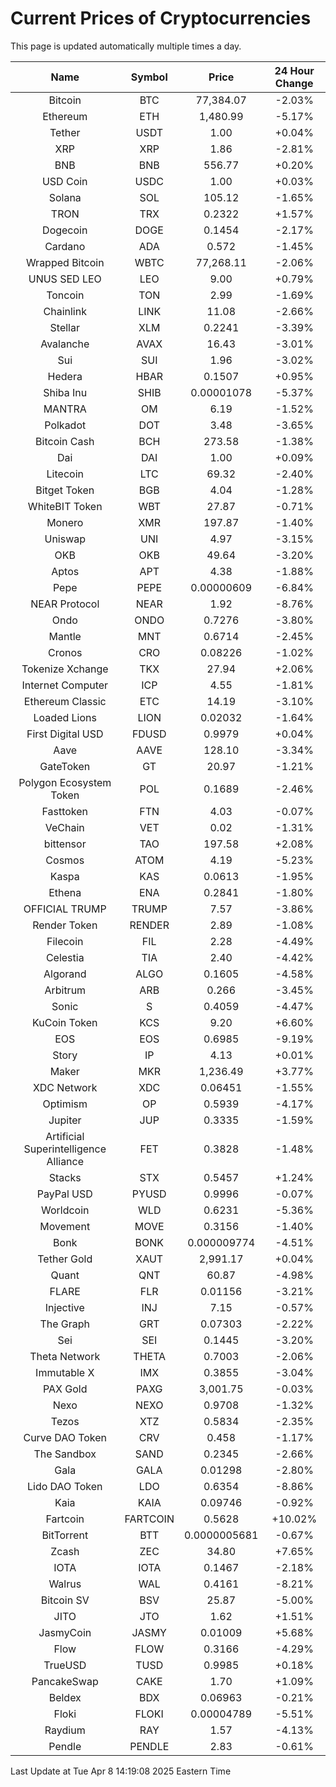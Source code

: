 # Current Prices of Cryptocurrencies
This page is updated automatically multiple times a day.

| Name | Symbol | Price | 24 Hour Change |
| :---: |:---:| :---: | :---: |
| Bitcoin | BTC | 77,384.07 | -2.03% |
| Ethereum | ETH | 1,480.99 | -5.17% |
| Tether | USDT | 1.00 | +0.04% |
| XRP | XRP | 1.86 | -2.81% |
| BNB | BNB | 556.77 | +0.20% |
| USD Coin | USDC | 1.00 | +0.03% |
| Solana | SOL | 105.12 | -1.65% |
| TRON | TRX | 0.2322 | +1.57% |
| Dogecoin | DOGE | 0.1454 | -2.17% |
| Cardano | ADA | 0.572 | -1.45% |
| Wrapped Bitcoin | WBTC | 77,268.11 | -2.06% |
| UNUS SED LEO | LEO | 9.00 | +0.79% |
| Toncoin | TON | 2.99 | -1.69% |
| Chainlink | LINK | 11.08 | -2.66% |
| Stellar | XLM | 0.2241 | -3.39% |
| Avalanche | AVAX | 16.43 | -3.01% |
| Sui | SUI | 1.96 | -3.02% |
| Hedera | HBAR | 0.1507 | +0.95% |
| Shiba Inu | SHIB | 0.00001078 | -5.37% |
| MANTRA | OM | 6.19 | -1.52% |
| Polkadot | DOT | 3.48 | -3.65% |
| Bitcoin Cash | BCH | 273.58 | -1.38% |
| Dai | DAI | 1.00 | +0.09% |
| Litecoin | LTC | 69.32 | -2.40% |
| Bitget Token | BGB | 4.04 | -1.28% |
| WhiteBIT Token | WBT | 27.87 | -0.71% |
| Monero | XMR | 197.87 | -1.40% |
| Uniswap | UNI | 4.97 | -3.15% |
| OKB | OKB | 49.64 | -3.20% |
| Aptos | APT | 4.38 | -1.88% |
| Pepe | PEPE | 0.00000609 | -6.84% |
| NEAR Protocol | NEAR | 1.92 | -8.76% |
| Ondo | ONDO | 0.7276 | -3.80% |
| Mantle | MNT | 0.6714 | -2.45% |
| Cronos | CRO | 0.08226 | -1.02% |
| Tokenize Xchange | TKX | 27.94 | +2.06% |
| Internet Computer | ICP | 4.55 | -1.81% |
| Ethereum Classic | ETC | 14.19 | -3.10% |
| Loaded Lions | LION | 0.02032 | -1.64% |
| First Digital USD | FDUSD | 0.9979 | +0.04% |
| Aave | AAVE | 128.10 | -3.34% |
| GateToken | GT | 20.97 | -1.21% |
| Polygon Ecosystem Token | POL | 0.1689 | -2.46% |
| Fasttoken | FTN | 4.03 | -0.07% |
| VeChain | VET | 0.02 | -1.31% |
| bittensor | TAO | 197.58 | +2.08% |
| Cosmos | ATOM | 4.19 | -5.23% |
| Kaspa | KAS | 0.0613 | -1.95% |
| Ethena | ENA | 0.2841 | -1.80% |
| OFFICIAL TRUMP | TRUMP | 7.57 | -3.86% |
| Render Token | RENDER | 2.89 | -1.08% |
| Filecoin | FIL | 2.28 | -4.49% |
| Celestia | TIA | 2.40 | -4.42% |
| Algorand | ALGO | 0.1605 | -4.58% |
| Arbitrum | ARB | 0.266 | -3.45% |
| Sonic | S | 0.4059 | -4.47% |
| KuCoin Token | KCS | 9.20 | +6.60% |
| EOS | EOS | 0.6985 | -9.19% |
| Story | IP | 4.13 | +0.01% |
| Maker | MKR | 1,236.49 | +3.77% |
| XDC Network | XDC | 0.06451 | -1.55% |
| Optimism | OP | 0.5939 | -4.17% |
| Jupiter | JUP | 0.3335 | -1.59% |
| Artificial Superintelligence Alliance | FET | 0.3828 | -1.48% |
| Stacks | STX | 0.5457 | +1.24% |
| PayPal USD | PYUSD | 0.9996 | -0.07% |
| Worldcoin | WLD | 0.6231 | -5.36% |
| Movement | MOVE | 0.3156 | -1.40% |
| Bonk | BONK | 0.000009774 | -4.51% |
| Tether Gold | XAUT | 2,991.17 | +0.04% |
| Quant | QNT | 60.87 | -4.98% |
| FLARE | FLR | 0.01156 | -3.21% |
| Injective | INJ | 7.15 | -0.57% |
| The Graph | GRT | 0.07303 | -2.22% |
| Sei | SEI | 0.1445 | -3.20% |
| Theta Network | THETA | 0.7003 | -2.06% |
| Immutable X | IMX | 0.3855 | -3.04% |
| PAX Gold | PAXG | 3,001.75 | -0.03% |
| Nexo | NEXO | 0.9708 | -1.32% |
| Tezos | XTZ | 0.5834 | -2.35% |
| Curve DAO Token | CRV | 0.458 | -1.17% |
| The Sandbox | SAND | 0.2345 | -2.66% |
| Gala | GALA | 0.01298 | -2.80% |
| Lido DAO Token | LDO | 0.6354 | -8.86% |
| Kaia | KAIA | 0.09746 | -0.92% |
| Fartcoin | FARTCOIN | 0.5628 | +10.02% |
| BitTorrent | BTT | 0.0000005681 | -0.67% |
| Zcash | ZEC | 34.80 | +7.65% |
| IOTA | IOTA | 0.1467 | -2.18% |
| Walrus | WAL | 0.4161 | -8.21% |
| Bitcoin SV | BSV | 25.87 | -5.00% |
| JITO | JTO | 1.62 | +1.51% |
| JasmyCoin | JASMY | 0.01009 | +5.68% |
| Flow | FLOW | 0.3166 | -4.29% |
| TrueUSD | TUSD | 0.9985 | +0.18% |
| PancakeSwap | CAKE | 1.70 | +1.09% |
| Beldex | BDX | 0.06963 | -0.21% |
| Floki | FLOKI | 0.00004789 | -5.51% |
| Raydium | RAY | 1.57 | -4.13% |
| Pendle | PENDLE | 2.83 | -0.61% |

Last Update at Tue Apr  8 14:19:08 2025 Eastern Time